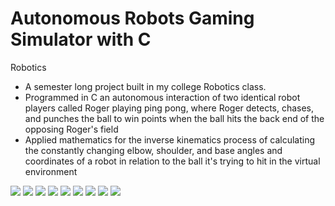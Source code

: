 # Autonomous Robots Gaming Simulator with C

Robotics

- A semester long project built in my college Robotics class.
- Programmed in C an autonomous interaction of two identical robot players called Roger playing ping pong, where Roger detects, chases, and punches the ball to win points when the ball hits the back end of the opposing Roger's field
- Applied mathematics for the inverse kinematics process of calculating the constantly changing elbow, shoulder, and base angles and coordinates of a robot in relation to the ball it's trying to hit in the virtual environment

![](https://github.com/HarshaMalireddy/Autonomus-Robots-Gaming-Simulator-In-C/blob/main/Images/1.png)
![](https://github.com/HarshaMalireddy/Autonomus-Robots-Gaming-Simulator-In-C/blob/main/Images/2.png)
![](https://github.com/HarshaMalireddy/Autonomus-Robots-Gaming-Simulator-In-C/blob/main/Images/3.png)
![](https://github.com/HarshaMalireddy/Autonomus-Robots-Gaming-Simulator-In-C/blob/main/Images/4.png)
![](https://github.com/HarshaMalireddy/Autonomus-Robots-Gaming-Simulator-In-C/blob/main/Images/5.png)
![](https://github.com/HarshaMalireddy/Autonomus-Robots-Gaming-Simulator-In-C/blob/main/Images/6.png)
![](https://github.com/HarshaMalireddy/Autonomus-Robots-Gaming-Simulator-In-C/blob/main/Images/7.png)
![](https://github.com/HarshaMalireddy/Autonomus-Robots-Gaming-Simulator-In-C/blob/main/Images/8.png)
![](https://github.com/HarshaMalireddy/Autonomus-Robots-Gaming-Simulator-In-C/blob/main/Images/9.png)
